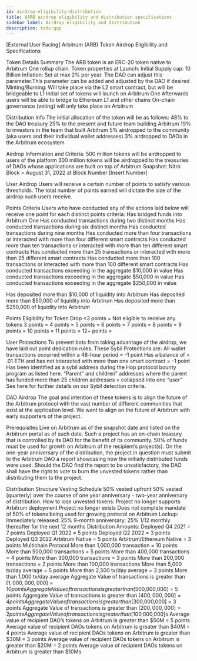 ```yaml
---
id: airdrop-eligibility-distribution
title: $ARB airdrop eligibility and distribution specifications
sidebar_label: Airdrop eligibility and distribution
description: todo:qqq
---
```


[External User Facing] Arbitrum (ARB) Token Airdrop Eligibility and Specifications

Token Details Summary
The ARB token is an ERC-20 token native to Arbitrum One rollup chain. Token properties at Launch:
Initial Supply cap: 10 Billion
Inflation: Set at max 2% per year. The DAO can adjust this parameter.This parameter can be added and adjusted by the DAO if desired
Minting/Burning: Will take place via the L2 smart contract, but will be bridgeable to L1
Initial set of tokens will launch on Arbitrum One 
Afterwards users will be able to bridge to Ethereum L1 and other chains
On-chain governance (voting) will only take place on Arbitrum

Distribution Info
The initial allocation of the token will be as follows:
48% to the DAO treasury
25% to the present and future team building Arbitrum
19% to investors in the team that built Arbitrum
5% airdropped to the community (aka users and their individual wallet addresses)
3% airdropped to DAOs in the Arbitrum ecosystem

Airdrop Information and Criteria:
500 million tokens will be airdropped to users of the platform 
300 million tokens will be airdropped to the treasuries of DAOs whose applications are built on top of Arbitrum
Snapshot: Nitro Block = August 31, 2022 at Block Number [Insert Number]

User Airdrop
Users will receive a certain number of points to satisfy various thresholds. The total number of points earned will dictate the size of the airdrop such users receive. 

Points Criteria
Users who have conducted any of the actions laid below will receive one point for each distinct points criteria:
Has bridged funds into Arbitrum One
Has conducted transactions during two distinct months
Has conducted transactions during six distinct months
Has conducted transactions during nine months
Has conducted more than four transactions or interacted with more than four different smart contracts
Has conducted more than ten transactions or interacted with more than ten different smart contracts
Has conducted more than 25 transactions or interacted with more than 25 different smart contracts
Has conducted more than 100 transactions or interacted with more than 100 different smart contracts
Has conducted transactions exceeding in the aggregate $10,000 in value
Has conducted transactions exceeding in the aggregate $50,000 in value
Has conducted transactions exceeding in the aggregate $250,000 in value

Has deposited more than $10,000 of liquidity into Arbitrum 
Has deposited more than $50,000 of liquidity into Arbitrum
Has deposited more than $250,000 of liquidity into Arbitrum

Points Eligibility for Token Drop 
<3 points = Not eligible to receive any tokens
3 points = 
4 points =
5 points =
6 points = 
7 points = 
8 points =
9 points = 
10 points =
11 points = 
12+ points = 

User Protections 
To prevent bots from taking advantage of the airdrop, we have laid out point dedication rules. These Sybil Protections are:
All wallet transactions occurred within a 48-hour period = -1 point
Has a balance of < .01 ETH and has not interacted with more than one smart contract = -1 point 
Has been identified as a sybil address during the Hop protocol bounty program as listed here. 
“Parent” and children” addresses where the parent has funded more than 25 children addresses = collapsed into one “user” 
See here for further details on our Sybil detection criteria. 

DAO Airdrop 
The goal and intention of these tokens is to align the future of the Arbitrum protocol with the vast number of different communities that exist at the application level. We want to align on the future of Arbitrum with early supporters of the project. 

Prerequisites
Live on Arbitrum as of the snapshot date and listed on the Arbitrum portal as of such date.
Such a project has an on-chain treasury that is controlled by its DAO for the benefit of its community. 
50% of funds must be used for growth on Arbitrum of the recipient’s project(s). On the one-year anniversary of the distribution, the project in question must submit to the Arbitrum DAO a report showcasing how the initially distributed funds were used. Should the DAO find the report to be unsatisfactory, the DAO shall have the right to vote to burn the unvested tokens rather than distributing them to the project. 

Distribution Structure
Vesting Schedule
50% vested upfront 
50% vested (quarterly) over the course of one year anniversary - two-year anniversary of distribution.
How to lose unvested tokens: 
Project no longer supports Arbitrum deployment
Project no longer exists 
Does not complete mandate of 50% of tokens being used for growing protocol on Arbitrum
Lockup: 
Immediately released: 25%
9-month anniversary: 25%
1/12 monthly thereafter for the next 12 months
Distribution Amounts:
Deployed Q4 2021 = 7 points
Deployed Q1 2022 = 5 points
Deployed Q2 2022 = 3 points
Deployed Q3 2022
Arbitrum Native = 5 points
Arbitrum/Ethereum Native = 3 points
Multichain Protocol 
More than 1,000,000 transaction = 10 points
More than 500,000 transactions = 5 points
More than 400,000 transactions = 4 points
More than 300,000 transactions = 3 points
More than 200,000 transactions = 2 points
More than 100,000 transactions
More than 5,000 tx/day average = 5 points
More than 2,500 tx/day average = 3 points
More than 1,000 tx/day average
Aggregate Value of transactions is greater than [$1,000,000,000] = 10 points
Aggregate Value of transactions is greater than [$500,000,000] = 5 points
Aggregate Value of transactions is greater than [$400,000,000] = 4 points
Aggregate Value of transactions is greater than [$300,000,000] = 3 points
Aggregate Value of transactions is greater than [$200,000,000] = 2 points
Aggregate Value of transactions is greater than [$100,000,000]s
Average value of recipient DAO’s tokens on Arbitrum is greater than $50M = 5 points
Average value of recipient DAOs tokens on Arbitrum is greater than $40M = 4 points
Average value of recipient DAOs tokens on Arbitrum is greater than $30M = 3 points
Average value of recipient DAOs tokens on Arbitrum is greater than $20M = 2 points
Average value of recipient DAOs tokens on Arbitrum is greater than $10Ms